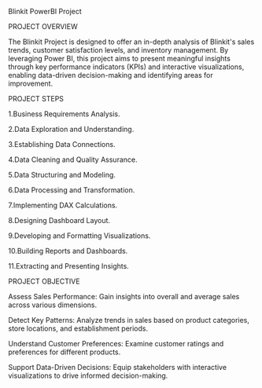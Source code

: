 Blinkit PowerBI Project

PROJECT OVERVIEW

The Blinkit Project is designed to offer an in-depth analysis of Blinkit's sales trends, customer satisfaction levels, and inventory management. By leveraging Power BI, this project aims to present meaningful insights through key performance indicators (KPIs) and interactive visualizations, enabling data-driven decision-making and identifying areas for improvement.

PROJECT STEPS

1.Business Requirements Analysis.

2.Data Exploration and Understanding.

3.Establishing Data Connections.

4.Data Cleaning and Quality Assurance.

5.Data Structuring and Modeling.

6.Data Processing and Transformation.

7.Implementing DAX Calculations.

8.Designing Dashboard Layout.

9.Developing and Formatting Visualizations.

10.Building Reports and Dashboards.

11.Extracting and Presenting Insights.


PROJECT OBJECTIVE

Assess Sales Performance: Gain insights into overall and average sales across various dimensions.

Detect Key Patterns: Analyze trends in sales based on product categories, store locations, and establishment periods.

Understand Customer Preferences: Examine customer ratings and preferences for different products.

Support Data-Driven Decisions: Equip stakeholders with interactive visualizations to drive informed decision-making.

